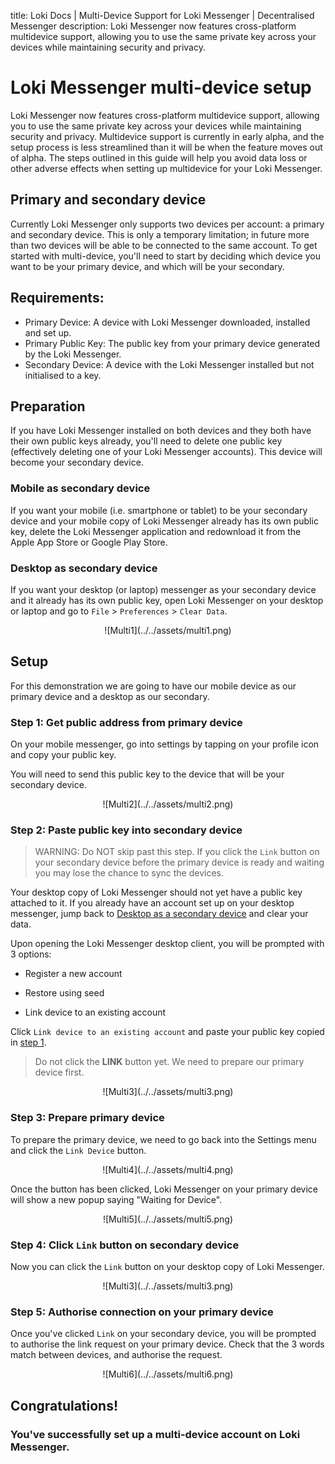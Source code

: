 title: Loki Docs | Multi-Device Support for Loki Messenger | Decentralised Messenger
description: Loki Messenger now features cross-platform multidevice support, allowing you to use the same private key across your devices while maintaining security and privacy.

# Loki Messenger multi-device setup

Loki Messenger now features cross-platform multidevice support, allowing you to use the same private key across your devices while maintaining security and privacy. Multidevice support is currently in early alpha, and the setup process is less streamlined than it will be when the feature moves out of alpha. The steps outlined in this guide will help you avoid data loss or other adverse effects when setting up multidevice for your Loki Messenger.

## Primary and secondary device
Currently Loki Messenger only supports two devices per account: a primary and secondary device. This is only a temporary limitation; in future more than two devices will be able to be connected to the same account. To get started with multi-device, you'll need to start by deciding which device you want to be your primary device, and which will be your secondary.

## Requirements:
- Primary Device: A device with Loki Messenger downloaded, installed and set up.
- Primary Public Key: The public key from your primary device generated by the Loki Messenger.
- Secondary Device: A device with the Loki Messenger installed but not initialised to a key.

## Preparation

If you have Loki Messenger installed on both devices and they both have their own public keys already, you'll need to delete one public key (effectively deleting one of your Loki Messenger accounts). This device will become your secondary device.

### Mobile as secondary device

If you want your mobile (i.e. smartphone or tablet) to be your secondary device and your mobile copy of Loki Messenger already has its own public key, delete the Loki Messenger application and redownload it from the Apple App Store or Google Play Store.

### Desktop as secondary device
If you want your desktop (or laptop) messenger as your secondary device and it already has its own public key, open Loki Messenger on your desktop or laptop and go to `File` > `Preferences` > `Clear Data`.

<center>![Multi1](../../assets/multi1.png)</center>

## Setup

For this demonstration we are going to have our mobile device as our primary device and a desktop as our secondary.

### Step 1: Get public address from primary device

On your mobile messenger, go into settings by tapping on your profile icon and copy your public key.

You will need to send this public key to the device that will be your secondary device.

<center>![Multi2](../../assets/multi2.png)</center>

### Step 2: Paste public key into secondary device

> WARNING: Do NOT skip past this step. If you click the `Link` button on your secondary device before the primary device is ready and waiting you may lose the chance to sync the devices.

Your desktop copy of Loki Messenger should not yet have a public key attached to it. If you already have an account set up on your desktop messenger, jump back to [Desktop as a secondary device](#desktop-as-secondary-device) and clear your data.

Upon opening the Loki Messenger desktop client, you will be prompted with 3 options:

- Register a new account

- Restore using seed

- Link device to an existing account

Click `Link device to an existing account` and paste your public key copied in [step 1](#step-1-get-public-address-from-primary-device).

> Do not click the **LINK** button yet. We need to prepare our primary device first.

<center>![Multi3](../../assets/multi3.png)</center>

### Step 3: Prepare primary device

To prepare the primary device, we need to go back into the Settings menu and click the `Link Device` button.

<center>![Multi4](../../assets/multi4.png)</center>

Once the button has been clicked, Loki Messenger on your primary device will show a new popup saying "Waiting for Device".

<center>![Multi5](../../assets/multi5.png)</center>

### Step 4: Click `Link` button on secondary device

Now you can click the `Link` button on your desktop copy of Loki Messenger.

<center>![Multi3](../../assets/multi3.png)</center>

### Step 5: Authorise connection on your primary device

Once you've clicked `Link` on your secondary device, you will be prompted to authorise the link request on your primary device. Check that the 3 words match between devices, and authorise the request.

<center>![Multi6](../../assets/multi6.png)</center>

## Congratulations!
### You've successfully set up a multi-device account on Loki Messenger.
